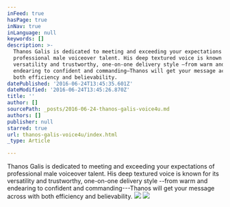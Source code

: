 ```yaml
---
inFeed: true
hasPage: true
inNav: true
inLanguage: null
keywords: []
description: >-
  Thanos Galis is dedicated to meeting and exceeding your expectations of
  professional male voiceover talent. His deep textured voice is known for its
  versatility and trustworthy, one-on-one delivery style –from warm and
  endearing to confident and commanding—Thanos will get your message across with
  both efficiency and believability.
datePublished: '2016-06-24T13:45:35.601Z'
dateModified: '2016-06-24T13:45:26.870Z'
title: ''
author: []
sourcePath: _posts/2016-06-24-thanos-galis-voice4u.md
authors: []
publisher: null
starred: true
url: thanos-galis-voice4u/index.html
_type: Article

---
```

Thanos Galis is dedicated to meeting and exceeding your expectations of professional male voiceover talent. His deep textured voice is known for its versatility and trustworthy, one-on-one delivery style --from warm and endearing to confident and commanding---Thanos will get your message across with both efficiency and believability.
![](https://the-grid-user-content.s3-us-west-2.amazonaws.com/6df01139-3be0-4427-ac3e-bd83f8c31287.jpg)
![](https://the-grid-user-content.s3-us-west-2.amazonaws.com/572d254e-e706-417d-ac7a-6f57d0ac53a0.jpg)